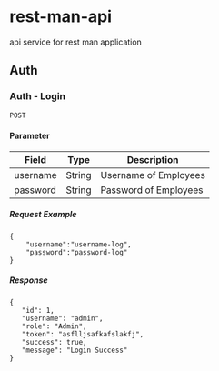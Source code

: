 # rest-man-api
api service for rest man application

## Auth

### Auth - Login

```sh
POST
```
#### Parameter

|Field|Type|Description|
|-----|----|-----------|
|username|String|Username of Employees|
|password|String|Password of Employees|


##### Request Example

```
{
	"username":"username-log",
	"password":"password-log"
}
```

##### Response

```
{
   "id": 1,
   "username": "admin",
   "role": "Admin",
   "token": "asflljsafkafslakfj",
   "success": true,
   "message": "Login Success"
}
```
